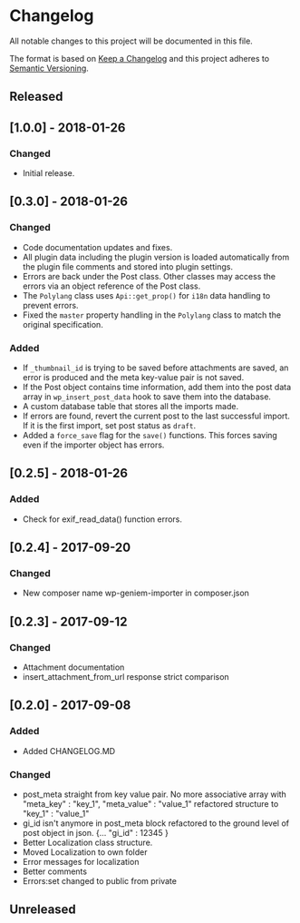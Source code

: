 # Changelog
All notable changes to this project will be documented in this file.

The format is based on [Keep a Changelog](http://keepachangelog.com/en/1.0.0/)
and this project adheres to [Semantic Versioning](http://semver.org/spec/v2.0.0.html).

## Released

## [1.0.0] - 2018-01-26

### Changed

- Initial release.

## [0.3.0] - 2018-01-26

### Changed

- Code documentation updates and fixes.
- All plugin data including the plugin version is loaded automatically from the plugin file comments and stored into plugin settings.
- Errors are back under the Post class. Other classes may access the errors via an object reference of the Post class.
- The `Polylang` class uses `Api::get_prop()` for `i18n` data handling to prevent errors.
- Fixed the `master` property handling in the `Polylang` class to match the original specification.

### Added

- If `_thumbnail_id` is trying to be saved before attachments are saved, an error is produced and the meta key-value pair is not saved.
- If the Post object contains time information, add them into the post data array in `wp_insert_post_data` hook to save them into the database.
- A custom database table that stores all the imports made.
- If errors are found, revert the current post to the last successful import. If it is the first import, set post status as `draft`.
- Added a `force_save` flag for the `save()` functions. This forces saving even if the importer object has errors.

## [0.2.5] - 2018-01-26

### Added
- Check for exif_read_data() function errors.

## [0.2.4] - 2017-09-20

### Changed

- New composer name wp-geniem-importer in composer.json

## [0.2.3] - 2017-09-12

### Changed

- Attachment documentation
- insert_attachment_from_url response strict comparison

## [0.2.0] - 2017-09-08

### Added

- Added CHANGELOG.MD

### Changed

- post_meta straight from key value pair. No more associative array with "meta_key" : "key_1", "meta_value" : "value_1" refactored structure to "key_1" : "value_1"
- gi_id isn't anymore in post_meta block refactored to the ground level of post object in json. {... "gi_id" : 12345 }
- Better Localization class structure.
- Moved Localization to own folder
- Error messages for localization
- Better comments
- Errors:set changed to public from private

## Unreleased
